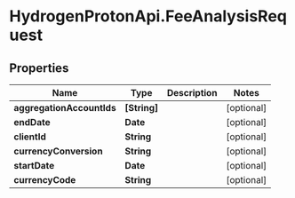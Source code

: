 # HydrogenProtonApi.FeeAnalysisRequest

## Properties
Name | Type | Description | Notes
------------ | ------------- | ------------- | -------------
**aggregationAccountIds** | **[String]** |  | [optional] 
**endDate** | **Date** |  | [optional] 
**clientId** | **String** |  | [optional] 
**currencyConversion** | **String** |  | [optional] 
**startDate** | **Date** |  | [optional] 
**currencyCode** | **String** |  | [optional] 



